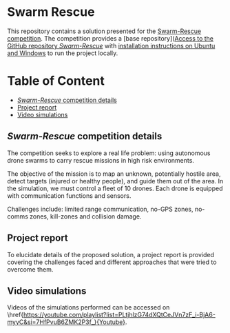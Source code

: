 # Swarm Rescue

This repository contains a solution presented for the [Swarm-Rescue competition](https://emmanuel-battesti.github.io/swarm-rescue-website/). The competition provides a [base repository]([Access to the GitHub repository *Swarm-Rescue*](https://github.com/emmanuel-battesti/swarm-rescue) with [installation instructions on Ubuntu and  Windows](https://github.com/emmanuel-battesti/swarm-rescue/blob/main/INSTALL.md) to run the project locally.

# Table of Content

- [*Swarm-Rescue* competition details](#swarm-rescue-competition-details)
- [Project report](#project-report)
- [Video simulations](#video-simulations)

<span style="background-color:green">

## *Swarm-Rescue* competition details

The competition seeks to explore a real life problem: using autonomous drone swarms to carry rescue missions in high risk environments.

The objective of the mission is to map an unknown, potentially hostile area, detect targets (injured or healthy people), and guide them out of the area. In the simulation, we must control a fleet of 10 drones. Each drone is equipped with communication functions and sensors.

Challenges include: limited range communication, no-GPS zones, no-comms zones, kill-zones and collision damage.
</span>

## Project report

To elucidate details of the proposed solution, a project report is provided covering the challenges faced and different approaches that were tried to overcome them.

## Video simulations

Videos of the simulations performed can be accessed on \href{https://youtube.com/playlist?list=PLtjhlzG74dXQtCeJVn7zF_i-BjA6-myyC&si=7HfPvuB6ZMK2P3f_}{Youtube}.

